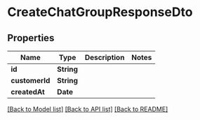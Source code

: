 # CreateChatGroupResponseDto

## Properties
Name | Type | Description | Notes
------------ | ------------- | ------------- | -------------
**id** | **String** |  | 
**customerId** | **String** |  | 
**createdAt** | **Date** |  | 

[[Back to Model list]](../README.md#documentation-for-models) [[Back to API list]](../README.md#documentation-for-api-endpoints) [[Back to README]](../README.md)


